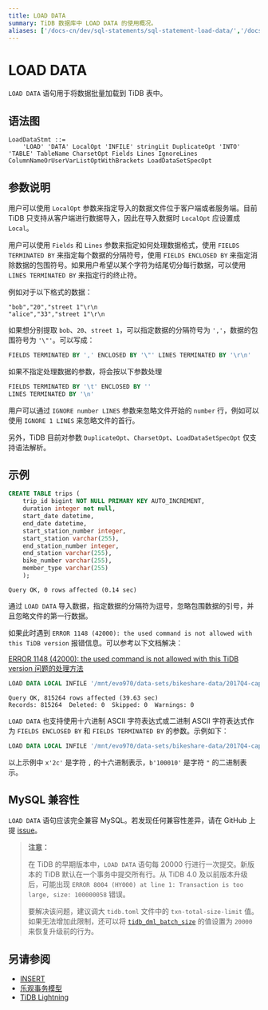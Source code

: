 ```yaml
---
title: LOAD DATA
summary: TiDB 数据库中 LOAD DATA 的使用概况。
aliases: ['/docs-cn/dev/sql-statements/sql-statement-load-data/','/docs-cn/dev/reference/sql/statements/load-data/']
---
```


# LOAD DATA

`LOAD DATA` 语句用于将数据批量加载到 TiDB 表中。

## 语法图

```ebnf+diagram
LoadDataStmt ::=
    'LOAD' 'DATA' LocalOpt 'INFILE' stringLit DuplicateOpt 'INTO' 'TABLE' TableName CharsetOpt Fields Lines IgnoreLines ColumnNameOrUserVarListOptWithBrackets LoadDataSetSpecOpt
```

## 参数说明

用户可以使用 `LocalOpt` 参数来指定导入的数据文件位于客户端或者服务端。目前 TiDB 只支持从客户端进行数据导入，因此在导入数据时 `LocalOpt` 应设置成 `Local`。

用户可以使用 `Fields` 和 `Lines` 参数来指定如何处理数据格式，使用 `FIELDS TERMINATED BY` 来指定每个数据的分隔符号，使用 `FIELDS ENCLOSED BY` 来指定消除数据的包围符号。如果用户希望以某个字符为结尾切分每行数据，可以使用 `LINES TERMINATED BY` 来指定行的终止符。

例如对于以下格式的数据：

```
"bob","20","street 1"\r\n
"alice","33","street 1"\r\n
```

如果想分别提取 `bob`、`20`、`street 1`，可以指定数据的分隔符号为 `','`，数据的包围符号为 `'\"'`。可以写成：

```sql
FIELDS TERMINATED BY ',' ENCLOSED BY '\"' LINES TERMINATED BY '\r\n'
```

如果不指定处理数据的参数，将会按以下参数处理

```sql
FIELDS TERMINATED BY '\t' ENCLOSED BY ''
LINES TERMINATED BY '\n'
```

用户可以通过 `IGNORE number LINES` 参数来忽略文件开始的 `number` 行，例如可以使用 `IGNORE 1 LINES` 来忽略文件的首行。

另外，TiDB 目前对参数 `DuplicateOpt`、`CharsetOpt`、`LoadDataSetSpecOpt` 仅支持语法解析。

## 示例


```sql
CREATE TABLE trips (
    trip_id bigint NOT NULL PRIMARY KEY AUTO_INCREMENT,
    duration integer not null,
    start_date datetime,
    end_date datetime,
    start_station_number integer,
    start_station varchar(255),
    end_station_number integer,
    end_station varchar(255),
    bike_number varchar(255),
    member_type varchar(255)
    );
```

```
Query OK, 0 rows affected (0.14 sec)
```

通过 `LOAD DATA` 导入数据，指定数据的分隔符为逗号，忽略包围数据的引号，并且忽略文件的第一行数据。

如果此时遇到 `ERROR 1148 (42000): the used command is not allowed with this TiDB version` 报错信息。可以参考以下文档解决：

[ERROR 1148 (42000): the used command is not allowed with this TiDB version 问题的处理方法](/error-codes.md#mysql-原生报错汇总)


```sql
LOAD DATA LOCAL INFILE '/mnt/evo970/data-sets/bikeshare-data/2017Q4-capitalbikeshare-tripdata.csv' INTO TABLE trips FIELDS TERMINATED BY ',' ENCLOSED BY '\"' LINES TERMINATED BY '\r\n' IGNORE 1 LINES (duration, start_date, end_date, start_station_number, start_station, end_station_number, end_station, bike_number, member_type);
```

```
Query OK, 815264 rows affected (39.63 sec)
Records: 815264  Deleted: 0  Skipped: 0  Warnings: 0
```

`LOAD DATA` 也支持使用十六进制 ASCII 字符表达式或二进制 ASCII 字符表达式作为 `FIELDS ENCLOSED BY` 和 `FIELDS TERMINATED BY` 的参数。示例如下：


```sql
LOAD DATA LOCAL INFILE '/mnt/evo970/data-sets/bikeshare-data/2017Q4-capitalbikeshare-tripdata.csv' INTO TABLE trips FIELDS TERMINATED BY x'2c' ENCLOSED BY b'100010' LINES TERMINATED BY '\r\n' IGNORE 1 LINES (duration, start_date, end_date, start_station_number, start_station, end_station_number, end_station, bike_number, member_type);
```

以上示例中 `x'2c'` 是字符 `,` 的十六进制表示，`b'100010'` 是字符 `"` 的二进制表示。

## MySQL 兼容性

`LOAD DATA` 语句应该完全兼容 MySQL。若发现任何兼容性差异，请在 GitHub 上提 [issue](https://github.com/pingcap/tidb/issues/new/choose)。

> **注意：**
>
> 在 TiDB 的早期版本中，`LOAD DATA` 语句每 20000 行进行一次提交。新版本的 TiDB 默认在一个事务中提交所有行。从 TiDB 4.0 及以前版本升级后，可能出现 `ERROR 8004 (HY000) at line 1: Transaction is too large, size: 100000058` 错误。
>
> 要解决该问题，建议调大 `tidb.toml` 文件中的 `txn-total-size-limit` 值。如果无法增加此限制，还可以将 [`tidb_dml_batch_size`](/system-variables.md#tidb_dml_batch_size) 的值设置为 `20000` 来恢复升级前的行为。

## 另请参阅

* [INSERT](/sql-statements/sql-statement-insert.md)
* [乐观事务模型](/optimistic-transaction.md)
* [TiDB Lightning](/tidb-lightning/tidb-lightning-overview.md)
